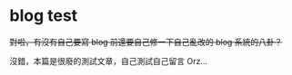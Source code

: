 blog test
======

<del>對啦，有沒有自己要寫 blog 前還要自己修一下自己亂改的 blog 系統的八卦？</del>

沒錯，本篇是很廢的測試文章，自己測試自己留言 Orz...
